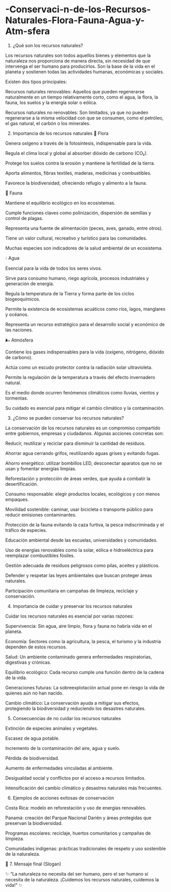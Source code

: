 # -Conservaci-n-de-los-Recursos-Naturales-Flora-Fauna-Agua-y-Atm-sfera
1. ¿Qué son los recursos naturales?

Los recursos naturales son todos aquellos bienes y elementos que la naturaleza nos proporciona de manera directa, sin necesidad de que intervenga el ser humano para producirlos. Son la base de la vida en el planeta y sostienen todas las actividades humanas, económicas y sociales.

Existen dos tipos principales:

Recursos naturales renovables: Aquellos que pueden regenerarse naturalmente en un tiempo relativamente corto, como el agua, la flora, la fauna, los suelos y la energía solar o eólica.

Recursos naturales no renovables: Son limitados, ya que no pueden regenerarse a la misma velocidad con que se consumen, como el petróleo, el gas natural, el carbón o los minerales.

2. Importancia de los recursos naturales
🌱 Flora

Genera oxígeno a través de la fotosíntesis, indispensable para la vida.

Regula el clima local y global al absorber dióxido de carbono (CO₂).

Protege los suelos contra la erosión y mantiene la fertilidad de la tierra.

Aporta alimentos, fibras textiles, maderas, medicinas y combustibles.

Favorece la biodiversidad, ofreciendo refugio y alimento a la fauna.

🐾 Fauna

Mantiene el equilibrio ecológico en los ecosistemas.

Cumple funciones claves como polinización, dispersión de semillas y control de plagas.

Representa una fuente de alimentación (peces, aves, ganado, entre otros).

Tiene un valor cultural, recreativo y turístico para las comunidades.

Muchas especies son indicadores de la salud ambiental de un ecosistema.

💧 Agua

Esencial para la vida de todos los seres vivos.

Sirve para consumo humano, riego agrícola, procesos industriales y generación de energía.

Regula la temperatura de la Tierra y forma parte de los ciclos biogeoquímicos.

Permite la existencia de ecosistemas acuáticos como ríos, lagos, manglares y océanos.

Representa un recurso estratégico para el desarrollo social y económico de las naciones.

🌬️ Atmósfera

Contiene los gases indispensables para la vida (oxígeno, nitrógeno, dióxido de carbono).

Actúa como un escudo protector contra la radiación solar ultravioleta.

Permite la regulación de la temperatura a través del efecto invernadero natural.

Es el medio donde ocurren fenómenos climáticos como lluvias, vientos y tormentas.

Su cuidado es esencial para mitigar el cambio climático y la contaminación.

3. ¿Cómo se pueden conservar los recursos naturales?

La conservación de los recursos naturales es un compromiso compartido entre gobiernos, empresas y ciudadanos. Algunas acciones concretas son:

Reducir, reutilizar y reciclar para disminuir la cantidad de residuos.

Ahorrar agua cerrando grifos, reutilizando aguas grises y evitando fugas.

Ahorro energético: utilizar bombillos LED, desconectar aparatos que no se usan y fomentar energías limpias.

Reforestación y protección de áreas verdes, que ayuda a combatir la desertificación.

Consumo responsable: elegir productos locales, ecológicos y con menos empaques.

Movilidad sostenible: caminar, usar bicicleta o transporte público para reducir emisiones contaminantes.

Protección de la fauna evitando la caza furtiva, la pesca indiscriminada y el tráfico de especies.

Educación ambiental desde las escuelas, universidades y comunidades.

Uso de energías renovables como la solar, eólica e hidroeléctrica para reemplazar combustibles fósiles.

Gestión adecuada de residuos peligrosos como pilas, aceites y plásticos.

Defender y respetar las leyes ambientales que buscan proteger áreas naturales.

Participación comunitaria en campañas de limpieza, reciclaje y conservación.

4. Importancia de cuidar y preservar los recursos naturales

Cuidar los recursos naturales es esencial por varias razones:

Supervivencia: Sin agua, aire limpio, flora y fauna no habría vida en el planeta.

Economía: Sectores como la agricultura, la pesca, el turismo y la industria dependen de estos recursos.

Salud: Un ambiente contaminado genera enfermedades respiratorias, digestivas y crónicas.

Equilibrio ecológico: Cada recurso cumple una función dentro de la cadena de la vida.

Generaciones futuras: La sobreexplotación actual pone en riesgo la vida de quienes aún no han nacido.

Cambio climático: La conservación ayuda a mitigar sus efectos, protegiendo la biodiversidad y reduciendo los desastres naturales.

5. Consecuencias de no cuidar los recursos naturales

Extinción de especies animales y vegetales.

Escasez de agua potable.

Incremento de la contaminación del aire, agua y suelo.

Pérdida de biodiversidad.

Aumento de enfermedades vinculadas al ambiente.

Desigualdad social y conflictos por el acceso a recursos limitados.

Intensificación del cambio climático y desastres naturales más frecuentes.

6. Ejemplos de acciones exitosas de conservación

Costa Rica: modelo en reforestación y uso de energías renovables.

Panamá: creación del Parque Nacional Darién y áreas protegidas que preservan la biodiversidad.

Programas escolares: reciclaje, huertos comunitarios y campañas de limpieza.

Comunidades indígenas: prácticas tradicionales de respeto y uso sostenible de la naturaleza.

🌟 7. Mensaje final (Slogan)

✨ “La naturaleza no necesita del ser humano, pero el ser humano sí necesita de la naturaleza. ¡Cuidemos los recursos naturales, cuidemos la vida!” ✨
